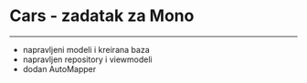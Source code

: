 # Cars - zadatak za Mono
---
- napravljeni modeli i kreirana baza
- napravljen repository i viewmodeli
- dodan AutoMapper
